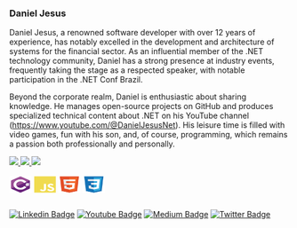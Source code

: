 ### Daniel Jesus 


Daniel Jesus, a renowned software developer with over 12 years of experience, has notably excelled in the development and architecture of systems for the financial sector. As an influential member of the .NET technology community, Daniel has a strong presence at industry events, frequently taking the stage as a respected speaker, with notable participation in the .NET Conf Brazil.

Beyond the corporate realm, Daniel is enthusiastic about sharing knowledge. He manages open-source projects on GitHub and produces specialized technical content about .NET on his YouTube channel (https://www.youtube.com/@DanielJesusNet). His leisure time is filled with video games, fun with his son, and, of course, programming, which remains a passion both professionally and personally.
 
 
<div>
  <a href="https://github.com/djesusnet">
  <img height="180em" src="https://github-readme-stats.vercel.app/api?username=djesusnet&show_icons=true&theme=tokyonight&include_all_commits=true&count_private=true"/>
  <img height="180em" src="https://github-readme-stats.vercel.app/api/top-langs/?username=djesusnet&layout=compact&langs_count=7&theme=tokyonight"/>
  <img height="284em" src="https://github-readme-streak-stats.herokuapp.com/?user=djesusnet&theme=tokyonight"/>
  
   
 </a>
</div>

<div style="display: inline_block"><br>
  <img align="center" alt="Jesus-Csharp" height="30" width="40" src="https://raw.githubusercontent.com/devicons/devicon/master/icons/csharp/csharp-original.svg"> 
  <img align="center" alt="Jesus-Js" height="30" width="40" src="https://raw.githubusercontent.com/devicons/devicon/master/icons/javascript/javascript-plain.svg">
  <img align="center" alt="Jesus-HTML" height="30" width="40" src="https://raw.githubusercontent.com/devicons/devicon/master/icons/html5/html5-original.svg">
  <img align="center" alt="Jesus-CSS" height="30" width="40" src="https://raw.githubusercontent.com/devicons/devicon/master/icons/css3/css3-original.svg">
</div>

##
##

[![Linkedin Badge](https://img.shields.io/badge/linkedin-%230077B5.svg?&style=for-the-badge&logo=linkedin&logoColor=white)](https://www.linkedin.com/in/djesusnet/)
[![Youtube Badge](https://img.shields.io/badge/youtube-%23FF0000.svg?&style=for-the-badge&logo=youtube&logoColor=white)](https://www.youtube.com/danieljesusdotnet)
[![Medium Badge](https://img.shields.io/badge/medium-%2312100E.svg?&style=for-the-badge&logo=medium&logoColor=white)](https://medium.com/@djesusnet/)
[![Twitter Badge](https://img.shields.io/badge/twitter-%231DA1F2.svg?&style=for-the-badge&logo=twitter&logoColor=white)](https://twitter.com/djesusnet)

